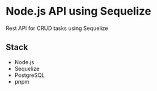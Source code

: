 # Node.js API using Sequelize

Rest API for CRUD tasks using Sequelize

## Stack

- Node.js
- Sequelize
- PostgreSQL
- pnpm
